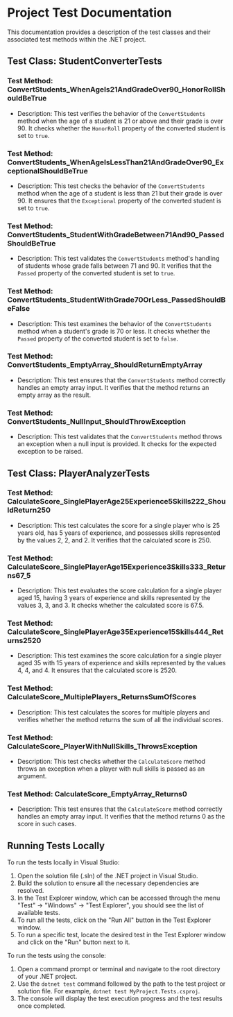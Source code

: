 # Project Test Documentation

This documentation provides a description of the test classes and their associated test methods within the .NET project.

## Test Class: StudentConverterTests

### Test Method: ConvertStudents_WhenAgeIs21AndGradeOver90_HonorRollShouldBeTrue

- Description: This test verifies the behavior of the `ConvertStudents` method when the age of a student is 21 or above and their grade is over 90. It checks whether the `HonorRoll` property of the converted student is set to `true`.

### Test Method: ConvertStudents_WhenAgeIsLessThan21AndGradeOver90_ExceptionalShouldBeTrue

- Description: This test checks the behavior of the `ConvertStudents` method when the age of a student is less than 21 but their grade is over 90. It ensures that the `Exceptional` property of the converted student is set to `true`.

### Test Method: ConvertStudents_StudentWithGradeBetween71And90_PassedShouldBeTrue

- Description: This test validates the `ConvertStudents` method's handling of students whose grade falls between 71 and 90. It verifies that the `Passed` property of the converted student is set to `true`.

### Test Method: ConvertStudents_StudentWithGrade70OrLess_PassedShouldBeFalse

- Description: This test examines the behavior of the `ConvertStudents` method when a student's grade is 70 or less. It checks whether the `Passed` property of the converted student is set to `false`.

### Test Method: ConvertStudents_EmptyArray_ShouldReturnEmptyArray

- Description: This test ensures that the `ConvertStudents` method correctly handles an empty array input. It verifies that the method returns an empty array as the result.

### Test Method: ConvertStudents_NullInput_ShouldThrowException

- Description: This test validates that the `ConvertStudents` method throws an exception when a null input is provided. It checks for the expected exception to be raised.

## Test Class: PlayerAnalyzerTests

### Test Method: CalculateScore_SinglePlayerAge25Experience5Skills222_ShouldReturn250

- Description: This test calculates the score for a single player who is 25 years old, has 5 years of experience, and possesses skills represented by the values 2, 2, and 2. It verifies that the calculated score is 250.

### Test Method: CalculateScore_SinglePlayerAge15Experience3Skills333_Returns67_5

- Description: This test evaluates the score calculation for a single player aged 15, having 3 years of experience and skills represented by the values 3, 3, and 3. It checks whether the calculated score is 67.5.

### Test Method: CalculateScore_SinglePlayerAge35Experience15Skills444_Returns2520

- Description: This test examines the score calculation for a single player aged 35 with 15 years of experience and skills represented by the values 4, 4, and 4. It ensures that the calculated score is 2520.

### Test Method: CalculateScore_MultiplePlayers_ReturnsSumOfScores

- Description: This test calculates the scores for multiple players and verifies whether the method returns the sum of all the individual scores.

### Test Method: CalculateScore_PlayerWithNullSkills_ThrowsException

- Description: This test checks whether the `CalculateScore` method throws an exception when a player with null skills is passed as an argument.

### Test Method: CalculateScore_EmptyArray_Returns0

- Description: This test ensures that the `CalculateScore` method correctly handles an empty array input. It verifies that the method returns 0 as the score in such cases.

## Running Tests Locally

To run the tests locally in Visual Studio:

1. Open the solution file (.sln) of the .NET project in Visual Studio.
2. Build the solution to ensure all the necessary dependencies are resolved.
3. In the Test Explorer window, which can be accessed through the menu "Test" -> "Windows" -> "Test Explorer", you should see the list of available tests.
4. To run all the tests, click on the "Run All" button in the Test Explorer window.
5. To run a specific test, locate the desired test in the Test Explorer window and click on the "Run" button next to it.

To run the tests using the console:

1. Open a command prompt or terminal and navigate to the root directory of your .NET project.
2. Use the `dotnet test` command followed by the path to the test project or solution file. For example, `dotnet test MyProject.Tests.csproj`.
3. The console will display the test execution progress and the test results once completed.
